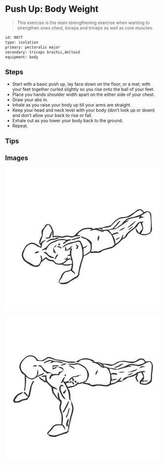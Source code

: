 # Push Up: Body Weight
> This exercise is the main strengthening exercise when wanting to strengthen ones chest, biceps and triceps as well as core muscles.

``` 
id: 0077 
type: isolation 
primary: pectoralis major 
secondary: triceps brachii,deltoid 
equipment: body 
``` 

## Steps

 - Start with a basic push up, lay face down on the floor, or a mat; with your feet together curled slightly so you rise onto the ball of your feet.
 - Place you hands shoulder width apart on the either side of your chest.
 - Draw your abs in.
 - Inhale as you raise your body up till your arms are straight.
 - Keep your head and neck level with your body (don’t look up or down) and don’t allow your back to rise or fall.
 - Exhale out as you lower your body back to the ground.
 - Repeat.

## Tips


## Images

![](./../svg/0077-relaxation.svg)

![](./../svg/0077-tension.svg)
